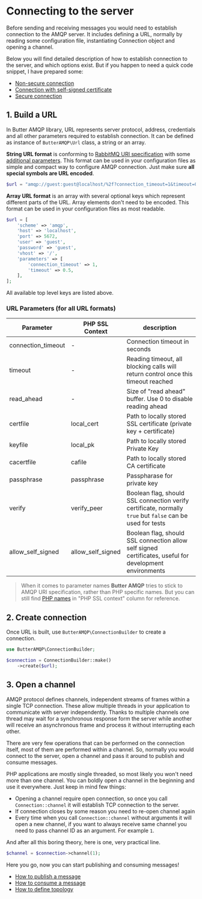 # Connecting to the server

Before sending and receiving messages you would need to establish connection to the AMQP server.
It includes defining a URL, normally by reading some configuration file, instantiating Connection object and opening a channel.  

Below you will find detailed description of how to establish connection to the server, and which options exist.
But if you happen to need a quick code snippet, I have prepared some:

- [Non-secure connection](examples.md#non-secure-connection)
- [Connection with self-signed certificate](examples.md#connection-with-self-signed-certificate)
- [Secure connection](examples.md#secure-connection)

## 1. Build a URL

In Butter AMQP library, URL represents server protocol, address, credentials and all other parameters required to establish connection.
It can be defined as instance of `ButterAMQP\Url` class, a string or an array. 

**String URL format** is conforming to [RabbitMQ URI specification](https://www.rabbitmq.com/uri-spec.html) with some [additional parameters](#url-parameters-for-all-url-formats).
This format can be used in your configuration files as simple and compact way to configure AMQP connection. Just make sure **all special symbols are URL encoded**.

```php
$url = "amqp://guest:guest@localhost/%2f?connection_timeout=1&timeout=0.5";
```

**Array URL format** is an array with several optional keys which represent different parts of the URL.
Array elements don't need to be encoded. This format can be used in your configuration files as most readable. 

```php
$url = [
    'scheme' => 'amqp',
    'host' => 'localhost',
    'port' => 5672,
    'user' => 'guest',
    'password' => 'guest',
    'vhost' => '/',
    'parameters' => [
        'connection_timeout' => 1,
        'timeout' => 0.5,
    ],
];
```

All available top level keys are listed above.

### URL Parameters (for all URL formats)
 
 
| Parameter          | PHP SSL Context   | description                                                                                               |
|--------------------|-------------------|-----------------------------------------------------------------------------------------------------------|
| connection_timeout | -                 | Connection timeout in seconds                                                                             |
| timeout            | -                 | Reading timeout, all blocking calls will return control once this timeout reached                         |
| read_ahead         | -                 | Size of "read ahead" buffer. Use 0 to disable reading ahead                                               |
| certfile           | local_cert        | Path to locally stored SSL certificate (private key + certificate)                                        |
| keyfile            | local_pk          | Path to locally stored Private Key                                                                        |
| cacertfile         | cafile            | Path to locally stored CA certificate                                                                     |
| passphrase         | passphrase        | Passpharase for private key                                                                               |
| verify             | verify_peer       | Boolean flag, should SSL connection verify certificate, normally `true` but `false` can be used for tests |
| allow_self_signed  | allow_self_signed | Boolean flag, should SSL connection allow self signed certificates, useful for development environments   |

> When it comes to parameter names **Butter AMQP** tries to stick to AMQP URI specification, rather than PHP specific names. 
  But you can still find [PHP names](http://php.net/manual/en/context.ssl.php#refsect1-context.ssl-options) in "PHP SSL context" column for reference.

## 2. Create connection

Once URL is built, use `ButterAMQP\ConnectionBuilder` to create a connection.
 
```php
use ButterAMQP\ConnectionBuilder;

$connection = ConnectionBuilder::make()
    ->create($url);
```

## 3. Open a channel

AMQP protocol defines channels, independent streams of frames within a single TCP connection. These allow multiple threads in your
application to communicate with server independently. Thanks to multiple channels one thread may wait for a synchronous response
form the server while another will receive an asynchronous frame and process it without interrupting each other.

There are very few operations that can be performed on the connection itself, most of them are performed within a channel. 
So, normally you would connect to the server, open a channel and pass it around to publish and consume messages.

PHP applications are mostly single threaded, so most likely you won't need more than one channel.
You can boldly open a channel in the beginning and use it everywhere. Just keep in mind few things:
 
  - Opening a channel require open connection, so once you call `Connection::channel` it will establish TCP connection to the server. 
  - If connection closes by some reason you need to re-open channel again
  - Every time when you call `Connection::channel` without arguments it will open a new channel, if you want to always receive same channel you need to pass channel ID as an argument. For example `1`. 

And after all this boring theory, here is one, very practical line.

```php
$channel = $connection->channel(1);
```

Here you go, now you can start publishing and consuming messages!

  - [How to publish a message](publishing.md)
  - [How to consume a message](consuming.md)
  - [How to define topology](topology.md)

